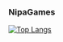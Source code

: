 ### NipaGames

[![Top Langs](https://github-readme-stats.vercel.app/api/top-langs/?username=NipaGames&exclude_repo=opengl-game&layout=compact)](https://github.com/anuraghazra/github-readme-stats)
